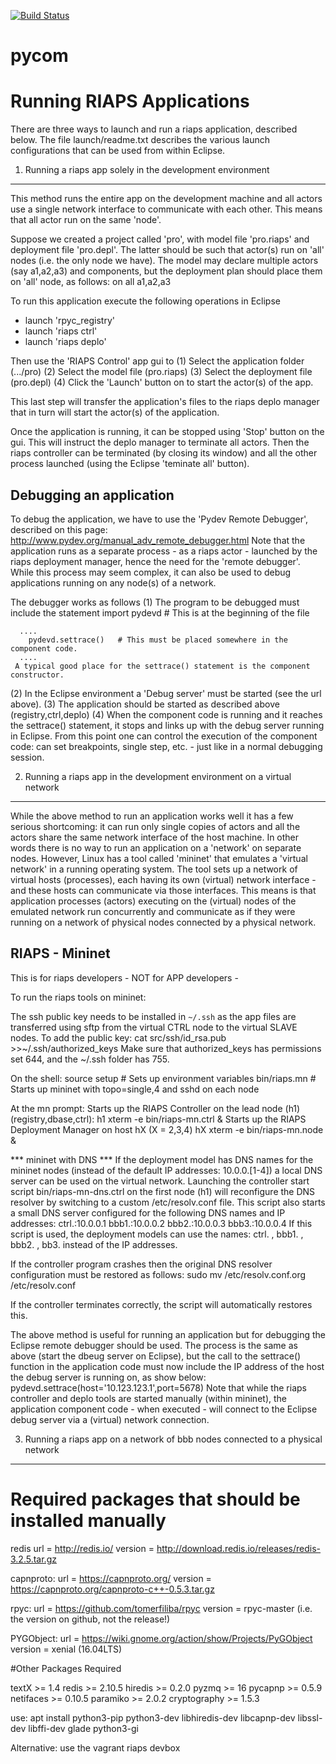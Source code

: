 [![Build Status](https://travis-ci.com/RIAPS/riaps-pycom.svg?token=pyUEeBLkG7FqiYPhyfxp&branch=master)](https://travis-ci.com/RIAPS/riaps-pycom)

# pycom


Running RIAPS Applications
==========================

There are three ways to launch and run a riaps application, described below. The file
launch/readme.txt describes the various launch configurations that can be used from 
within Eclipse. 

1. Running a riaps app solely in the development environment
------------------------------------------------------------
 
This method runs the entire app on the development machine and all actors use a single network
interface to communicate with each other. This means that all actor run on the same 'node'.

Suppose we created a project called 'pro', with model file 'pro.riaps' and deployment file 
'pro.depl'. The latter should be such that actor(s) run on 'all' nodes (i.e. the only node we 
have). The model may declare multiple actors (say a1,a2,a3) and components, but the deployment 
plan should place them on 'all' node, as follows:
	on all a1,a2,a3

To run this application execute the following operations in Eclipse
- launch 'rpyc_registry'
- launch 'riaps ctrl'
- launch 'riaps deplo' 

Then use the 'RIAPS Control' app gui to 
(1) Select the application folder (.../pro)
(2) Select the model file (pro.riaps)
(3) Select the deployment file (pro.depl)
(4) Click the 'Launch' button on to start the actor(s) of the app.

This last step will transfer the application's files to the riaps deplo manager that in turn 
will start the actor(s) of the application. 

Once the application is running, it can be stopped using 'Stop' button on the 
gui. This will instruct
the deplo manager to terminate all actors. Then the riaps controller can be terminated (by 
closing  its window) and all the other process launched (using the Eclipse 'teminate all' button).  

Debugging an application
------------------------

To debug the application, we have to use the 'Pydev Remote Debugger', described on this page: 
http://www.pydev.org/manual_adv_remote_debugger.html
Note that the application runs as a separate process - as a riaps actor - launched by the 
riaps deployment manager, hence the need for the 'remote debugger'. While this process may seem 
complex, it can also be used to debug applications running on any node(s) of a network.   

The debugger works as follows
(1) The program to be debugged must include the statement
      import pydevd			# This is at the beginning of the file
      
      ....
      	pydevd.settrace()	# This must be placed somewhere in the component code.
      ....
     A typical good place for the settrace() statement is the component constructor.  
     
(2) In the Eclipse environment a 'Debug server' must be started (see the url above). 
(3) The application should be started as described above (registry,ctrl,deplo)
(4) When the component code is running and it reaches the settrace() statement, it stops and 
    links up with the debug server running in Eclipse. From this point one can control the 
    execution of the component code: can set breakpoints, single step, etc. - just like 
    in a normal debugging session. 
 
2. Running a riaps app in the development environment on a virtual network
--------------------------------------------------------------------------

While the above method to run an application works well it has a few serious shortcoming: it 
can run only single copies of actors and all the actors share the same network interface of 
the host machine. In other words there is no way to run an application on a 'network' on 
separate nodes. However, Linux has a tool called 'mininet' that emulates a 'virtual network'
in a running operating system. The tool sets up a network of virtual hosts (processes), each
having its own (virtual) network interface - and these hosts can communicate via those 
interfaces. This means is that application processes (actors) executing on the (virtual) nodes
of the emulated network run concurrently and communicate as if they were running on a network
of physical nodes connected by a physical network. 

RIAPS - Mininet
---------------

This is for riaps developers - NOT for APP developers - 

To run the riaps tools on mininet:

The ssh public key needs to be installed in `~/.ssh` as the app files are 
transferred using sftp from the virtual CTRL node to the virtual SLAVE nodes.
To add the public key:
    cat src/ssh/id_rsa.pub >>~/.ssh/authorized_keys
Make sure that authorized_keys has permissions set 644, and the ~/.ssh folder has 755.

On the shell:
 source setup		# Sets up environment variables
 bin/riaps.mn		# Starts up mininet with topo=single,4 and sshd on each node
 
At the mn prompt:
Starts up the RIAPS Controller on the lead node (h1) (registry,dbase,ctrl):
  h1 xterm -e bin/riaps-mn.ctrl & 
Starts up the RIAPS Deployment Manager on host hX (X = 2,3,4)
  hX xterm -e bin/riaps-mn.node & 


*** mininet with DNS ***
If the deployment model has DNS names for the mininet nodes (instead of the default IP addresses:
10.0.0.[1-4]) a local DNS server can be used on the virtual network. Launching the controller start script
   bin/riaps-mn-dns.ctrl 
on the first node (h1) will reconfigure the DNS resolver by switching to a custom /etc/resolv.conf file. 
This script also starts a small DNS server configured for the following DNS names and IP addresses: 
ctrl.:10.0.0.1
bbb1.:10.0.0.2
bbb2.:10.0.0.3
bbb3.:10.0.0.4
If this script is used, the deployment models can use the names: ctrl. , bbb1. , bbb2. , bb3. instead of the 
IP addresses. 
 
If the controller program crashes then the original DNS resolver configuration must be restored as follows:
 sudo mv /etc/resolv.conf.org /etc/resolv.conf

If the controller terminates correctly, the script will automatically restores this.
  

 
The above method is useful for running an application but for debugging the Eclipse remote debugger
should be used. The process is the same as above (start the dbeug server on Eclipse), but the 
call to the settrace() function in the application code must now include the IP address of the
host the debug server is running on, as show below:   
 	pydevd.settrace(host='10.123.123.1',port=5678)
Note that while the riaps controller and deplo tools are started manually (within mininet), the 
application component code - when executed - will connect to the Eclipse debug server via a (virtual)
network connection. 

3. Running a riaps app on a network of bbb nodes connected to a physical network 
--------------------------------------------------------------------------------


 
      
# Required packages that should be installed manually

redis
url = http://redis.io/
version = http://download.redis.io/releases/redis-3.2.5.tar.gz


capnproto: 
url = https://capnproto.org/
version = https://capnproto.org/capnproto-c++-0.5.3.tar.gz

rpyc:
url = https://github.com/tomerfiliba/rpyc
version = rpyc-master (i.e. the version on github, not the release!)

PYGObject:
url = https://wiki.gnome.org/action/show/Projects/PyGObject
version = xenial (16.04LTS)

#Other Packages Required

textX >= 1.4
redis >= 2.10.5
hiredis >= 0.2.0
pyzmq >= 16
pycapnp >= 0.5.9
netifaces >= 0.10.5
paramiko >= 2.0.2
cryptography >= 1.5.3


use: apt install python3-pip python3-dev libhiredis-dev libcapnp-dev libssl-dev libffi-dev glade python3-gi


Alternative: use the vagrant riaps devbox
